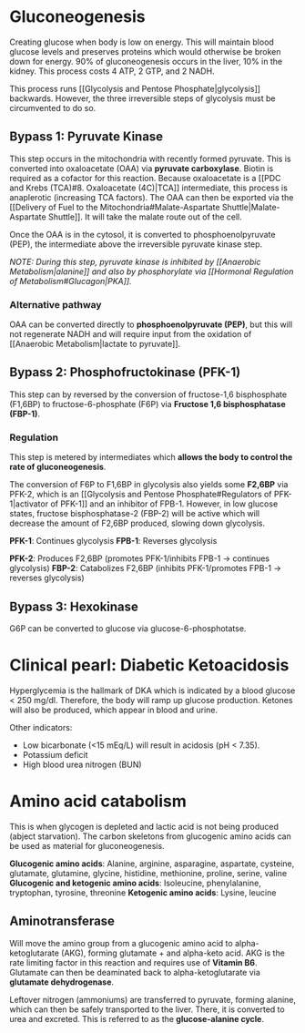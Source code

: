 # Gluconeogenesis
Creating glucose when body is low on energy. This will maintain blood glucose levels and preserves proteins which would otherwise be broken down for energy. 90% of gluconeogenesis occurs in the liver, 10% in the kidney. This process costs 4 ATP, 2 GTP, and 2 NADH.

This process runs [[Glycolysis and Pentose Phosphate|glycolysis]] backwards. However, the three irreversible steps of glycolysis must be circumvented to do so.
## Bypass 1: Pyruvate Kinase
This step occurs in the mitochondria with recently formed pyruvate. This is converted into oxaloacetate (OAA) via **pyruvate carboxylase**. Biotin is required as a cofactor for this reaction. Because oxaloacetate is a [[PDC and Krebs (TCA)#8. Oxaloacetate (4C)|TCA]] intermediate, this process is anaplerotic (increasing TCA factors). The OAA can then be exported via the [[Delivery of Fuel to the Mitochondria#Malate-Aspartate Shuttle|Malate-Aspartate Shuttle]]. It will take the malate route out of the cell.

Once the OAA is in the cytosol, it is converted to phosphoenolpyruvate (PEP), the intermediate above the irreversible pyruvate kinase step.

*NOTE: During this step, pyruvate kinase is inhibited by [[Anaerobic Metabolism|alanine]] and also by phosphorylate via [[Hormonal Regulation of Metabolism#Glucagon|PKA]].*
### Alternative pathway
OAA can be converted directly to **phosphoenolpyruvate (PEP)**, but this will not regenerate NADH and will require input from the oxidation of [[Anaerobic Metabolism|lactate to pyruvate]].
## Bypass 2: Phosphofructokinase (PFK-1)
This step can by reversed by the conversion of fructose-1,6 bisphosphate (F1,6BP) to fructose-6-phosphate (F6P) via **Fructose 1,6 bisphosphatase (FBP-1)**.
### Regulation
This step is metered by intermediates which **allows the body to control the rate of gluconeogenesis**.

The conversion of F6P to F1,6BP in glycolysis also yields some **F2,6BP** via PFK-2, which is an [[Glycolysis and Pentose Phosphate#Regulators of PFK-1|activator of PFK-1]] and an inhibitor of FPB-1. However, in low glucose states, fructose bisphosphatase-2 (FBP-2) will be active which will decrease the amount of F2,6BP produced, slowing down glycolysis.

**PFK-1**: Continues glycolysis
**FPB-1**: Reverses glycolysis

**PFK-2**: Produces F2,6BP (promotes PFK-1/inhibits FPB-1 → continues glycolysis)
**FBP-2**: Catabolizes F2,6BP (inhibits PFK-1/promotes FPB-1 → reverses glycolysis)
## Bypass 3: Hexokinase
G6P can be converted to glucose via glucose-6-phosphotatse.
# Clinical pearl: Diabetic Ketoacidosis
Hyperglycemia is the hallmark of DKA which is indicated by a blood glucose < 250 mg/dl. Therefore, the body will ramp up glucose production. Ketones will also be produced, which appear in blood and urine.

Other indicators:
- Low bicarbonate (<15 mEq/L) will result in acidosis (pH < 7.35).
- Potassium deficit
- High blood urea nitrogen (BUN)
# Amino acid catabolism
This is when glycogen is depleted and lactic acid is not being produced (abject starvation). The carbon skeletons from glucogenic amino acids can be used as material for gluconeogenesis.

**Glucogenic amino acids**: Alanine, arginine, asparagine, aspartate, cysteine, glutamate, glutamine, glycine, histidine, methionine, proline, serine, valine
**Glucogenic and ketogenic amino acids**: Isoleucine, phenylalanine, tryptophan, tyrosine, threonine
**Ketogenic amino acids**: Lysine, leucine
## Aminotransferase
Will move the amino group from a glucogenic amino acid to alpha-ketoglutarate (AKG), forming glutamate + and alpha-keto acid. AKG is the rate limiting factor in this reaction and requires use of **Vitamin B6**. Glutamate can then be deaminated back to alpha-ketoglutarate via **glutamate dehydrogenase**. 

Leftover nitrogen (ammoniums) are transferred to pyruvate, forming alanine, which can then be safely transported to the liver. There, it is converted to urea and excreted. This is referred to as the **glucose-alanine cycle**.